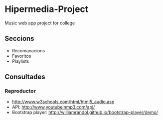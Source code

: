 # Hipermedia-Project
Music web app project for college

## Seccions

* Recomanacions
* Favoritos
* Playlists


## Consultades

### Reproductor

* http://www.w3schools.com/html/html5_audio.asp
* API: http://www.youtubeinmp3.com/api/
* Bootstrap player: http://williamrandol.github.io/bootstrap-player/demo/
